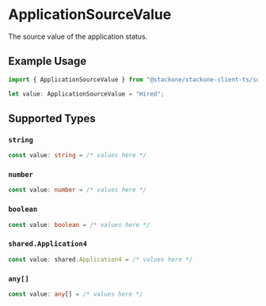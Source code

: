 # ApplicationSourceValue

The source value of the application status.

## Example Usage

```typescript
import { ApplicationSourceValue } from "@stackone/stackone-client-ts/sdk/models/shared";

let value: ApplicationSourceValue = "Hired";
```

## Supported Types

### `string`

```typescript
const value: string = /* values here */
```

### `number`

```typescript
const value: number = /* values here */
```

### `boolean`

```typescript
const value: boolean = /* values here */
```

### `shared.Application4`

```typescript
const value: shared.Application4 = /* values here */
```

### `any[]`

```typescript
const value: any[] = /* values here */
```


